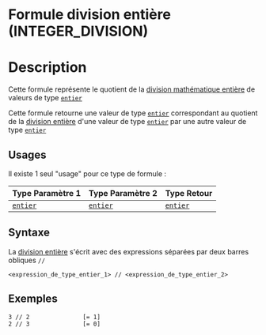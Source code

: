 # Formule division entière (INTEGER_DIVISION)
# Description
Cette formule représente le quotient de la [division mathématique entière][divison-entiere] de valeurs de type [`entier`][valeur-de-retour]

Cette formule retourne une valeur de type [`entier`][valeur-de-retour] correspondant au quotient de la [division entière][divison-entiere] d'une valeur de type [`entier`][valeur-de-retour] par une autre valeur de type [`entier`][valeur-de-retour] 

## Usages
Il existe 1 seul "usage" pour ce type de formule :

|Type Paramètre 1|Type Paramètre 2|Type Retour|
|----------------|----------------|-----------|
|[`entier`][valeur-de-retour]|[`entier`][valeur-de-retour]|[`entier`][valeur-de-retour]|

## Syntaxe
La [division entière][divison-entiere] s'écrit avec des expressions séparées par deux barres obliques `//`

    <expression_de_type_entier_1> // <expression_de_type_entier_2>

## Exemples
    3 // 2               [= 1]
    2 // 3               [= 0]
 

[valeur-de-retour]: ../lexique.md#valeur-de-retour
[divison-entiere]: https://fr.wikipedia.org/wiki/Division_euclidienne